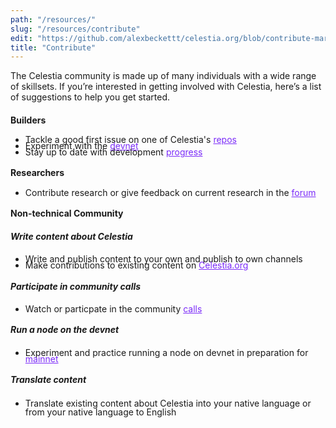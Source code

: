 ```yaml
---
path: "/resources/"
slug: "/resources/contribute"
edit: "https://github.com/alexbeckettt/celestia.org/blob/contribute-markdown-test/src/pages/markdown-pages/resources/website-markdown-test.md"
title: "Contribute"
---
```


The Celestia community is made up of many individuals with a wide range of skillsets. If you’re interested in getting involved with Celestia, here’s a list of suggestions to help you get started. <br>

#### Builders
<p>
    <ul style="line-height:70%">
      <li>Tackle a good first issue on one of Celestia's <a href="https://github.com/celestiaorg" style="color:#7B2BF9;">repos</a></li>
      <li>Experiment with the <a href="https://github.com/celestiaorg/networks" style="color:#7B2BF9;">devnet</a></li>
      <li>Stay up to date with development <a href="https://github.com/celestiaorg/community-calls" style="color:#7B2BF9;">progress</a></li>
    </ul>
</p>

#### Researchers
<p>
    <ul style="line-height:70%">
        <li>Contribute research or give feedback on current research in the <a href="https://forum.celestia.org/c/research/5" style="color:#7B2BF9;">forum</a></li>
    </ul>
</p>

#### Non-technical Community

##### Write content about Celestia
<p>
    <ul style="line-height:70%">
        <li>Write and publish content to  your own and publish to own channels</li>
        <li>Make contributions to existing content on <a href="https://github.com/celestiaorg/celestia.org/tree/main/src/pages/markdown-pages/learn" style="color:#7B2BF9;">Celestia.org</a></li>
    </ul>
</p>


##### Participate in community calls
<p>
    <ul style="line-height:70%">
        <li>Watch or particpate in the community <a href="https://github.com/celestiaorg/community-calls" style="color:#7B2BF9;">calls</a></li>
    </ul>
</p>


##### Run a node on the devnet
<p>
    <ul style="line-height:70%">
        <li>Experiment and practice running a node on devnet in preparation for <a href="https://docs.celestia.org/nodes/overview" style="color:#7B2BF9;">mainnet</a></li>
    </ul>
</p>


##### Translate content
<p>
    <ul style="line-height:100%">
        <li>Translate existing content about Celestia into your native language or from your native language to English</li>
    </ul>
</p>
